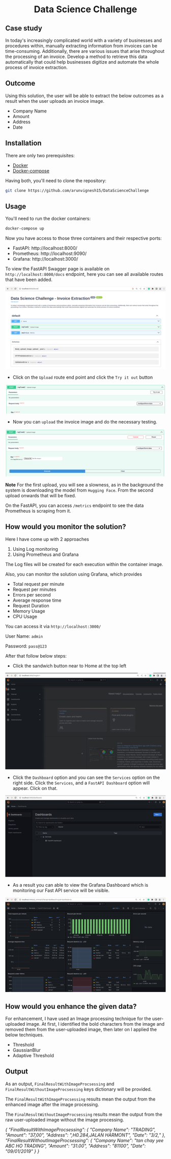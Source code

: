 <h1 align="center">Data Science Challenge</h1>

## Case study 

In today's increasingly complicated world with a variety of businesses and procedures within, manually extracting information from invoices can be time-consuming. Additionally, there are various issues that arise throughout the processing of an invoice. Develop a method to retrieve this data automatically that could help businesses digitize and automate the whole process of invoice extraction.

## Outcome

Using this solution, the user will be able to extract the below outcomes as a result when the user uploads an invoice image.
* Company Name
* Amount
* Address
* Date

## Installation

There are only two prerequisites:

* [Docker](https://docs.docker.com/get-docker/)
* [Docker-compose](https://docs.docker.com/compose/install/)

Having both, you'll need to clone the repository:

``` bash
git clone https://github.com/arunvignesh15/DataScienceChallenge
```

## Usage

You'll need to run the docker containers:

``` bash
docker-compose up
```

Now you have access to those three containers and their respective ports:

* FastAPI: http://localhost:8000/
* Prometheus: http://localhost:9090/
* Grafana: http://localhost:3000/

To view the FastAPI Swagger page is available on `http://localhost:8000/docs` endpoint, here you can see all available routes that have been added.


<p align="center">
  <img src="./fastapi_1.png">
</p>

* Click on the `Upload` route end point and click the `Try it out` button

<p align="center">
  <img src="./fastapi_2.png">
</p>

* Now you can `upload` the invoice image and do the necessary testing.

<p align="center">
  <img src="./fastapi_3.png">
</p>

**Note**
For the first upload, you will see a slowness, as in the background the system is downloading the model from `Hugging Face`. From the second upload onwards that will be fixed.


On the FastAPI, you can access `/metrics` endpoint to see the data Prometheus is scraping from it.

## How would you monitor the solution?

Here I have come up with 2 approaches 
1. Using Log monitoring 
2. Using Prometheus and Grafana 

The Log files will be created for each execution within the container image.

Also, you can monitor the solution using Grafana, which provides 
* Total request per minute
* Request per minutes
* Errors per second
* Average response time
* Request Duration
* Memory Usage
* CPU Usage

You can access it via `http://localhost:3000/`

User Name: `admin`

Password: `pass@123`

After that follow below steps:

* Click the sandwich button near to Home at the top left 

<p align="center">
  <img src="./grafana_1.png">
</p>

* Click the `Dashboard` option and you can see the `Services` option on the right side. Click the `Services`, and a `FastAPI Dashboard` option will appear. Click on that.

<p align="center">
  <img src="./grafana_2.png">
</p>

* As a result you can able to view the Grafana Dashboard which is monitoring our Fast API service will be visible.

<p align="center">
  <img src="./grafana_3.png">
</p>

## How would you enhance the given data?

For enhancement, I have used an Image processing technique for the user-uploaded image. At first, I identified the bold characters from the image and removed them from the user-uploaded image, then later on I applied the below techniques. 

* Threshold
* GaussianBlur
* Adaptive Threshold

## Output

As an output, `FinalResultWithImageProcsessing` and `FinalResultWithoutImageProcsessing` keys dictionary will be provided.

The `FinalResultWithImageProcsessing` results mean the output from the enhanced image after the image processing.

The `FinalResultWithoutImageProcsessing` results mean the output from the raw user-uploaded image without the image processing.
 

_{
  "FinalResultWithImageProcsessing": {
    "Company Name": "TRADING",
    "Amount": "37,00",
    "Address": ",H0.284,JALAN HARMONT",
    "Date": "3/2,"
  },
  "FinalResultWithoutImageProcsessing": {
    "Company Name": "tan chay yee ABC HO TRADING",
    "Amount": "31.00",
    "Address": "81100",
    "Date": "09/01/2019"
  }
}_

